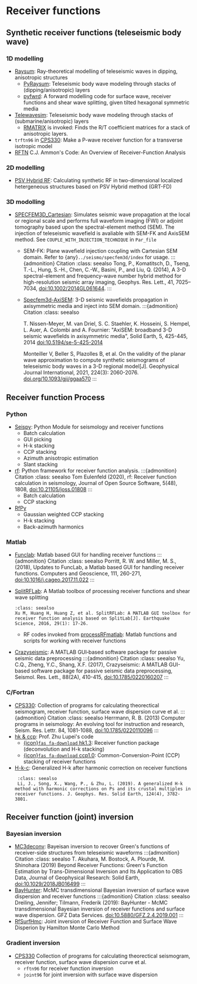 # Receiver functions

## Synthetic receiver functions (teleseismic body wave)

### 1D modelling
- [Raysum](https://home.cc.umanitoba.ca/~frederik/Software/): Ray-theoretical modelling of teleseismic waves in dipping, anisotropic structures   
    - [PyRaysum](https://paudetseis.github.io/pyraysum/): Teleseismic body wave modeling through stacks of (dipping/anisotropic) layers
    - [pyfwrd](https://github.com/NoisyLeon/pyfwrd): A forward modelling code for surface wave, receiver functions and shear wave splitting, given tilted hexagonal symmetric media
- [Telewavesim](https://paudetseis.github.io/Telewavesim/): Teleseismic body wave modeling through stacks of (submarine/anisotropic) layers
    - [RMATRIX](http://seis.karlov.mff.cuni.cz/software/sw3dcd22/rmatrix/rmatrix.htm) is invoked: Finds the R/T coefficient matrices for a stack of anisotropic layers.
- `trftn96` in [CPS330](http://www.eas.slu.edu/eqc/eqccps.html): Make a P-wave receiver function for a transverse isotropic model
- [RFTN](http://eqseis.geosc.psu.edu/cammon/HTML/RftnDocs/rftn01.html) C.J. Ammon's Code: An Overview of Receiver-Function Analysis

### 2D modelling
- [PSV Hybrid RF](https://github.com/Geolab-USTC/PSV_Hybrid_RF): Calculating synthetic RF in two-dimensional localized hetergeneous structures based on PSV Hybrid method (GRT-FD)

### 3D modolling
- [SPECFEM3D_Cartesian](https://specfem3d.readthedocs.io/en/latest/): Simulates seismic wave propagation at the local or regional scale and performs full waveform imaging (FWI) or adjoint tomography based upon the spectral-element method (SEM). The injection of teleseismic wavefield is avaliable with SEM-FK and AxisSEM method. See `COUPLE_WITH_INJECTION_TECHNIQUE` in `Par_file`
  - SEM-FK: Plane wavefield injection coupling with Cartesian SEM domain.
    Refer to {any}`../seismo/specfem3d/index` for usage.
    :::{admonition} Citation
    :class: seealso
    Tong, P., Komatitsch, D., Tseng, T.-L., Hung, S.-H., Chen, C.-W., Basini, P., and Liu, Q. (2014), A 3-D spectral-element and frequency-wave number hybrid method for high-resolution seismic array imaging, Geophys. Res. Lett., 41, 7025– 7034, [doi:10.1002/2014GL061644](https://doi.org/10.1002/2014GL061644).
    :::
  - [Specfem3d-AxiSEM](https://gitlab.com/seismic_imaging/reghym): 3-D seismic wavefields propagation in axisymmetric media and inject into SEM domain.
    :::{admonition} Citation
    :class: seealso

    T. Nissen-Meyer, M. van Driel, S. C. Staehler, K. Hosseini, S. Hempel, L. Auer, A. Colombi and A. Fournier: "AxiSEM: broadband 3-D seismic wavefields in axisymmetric media", Solid Earth, 5, 425-445, 2014 [doi:10.5194/se-5-425-2014](https://doi.org/10.5194/se-5-425-2014)

    Monteiller V, Beller S, Plazolles B, et al. On the validity of the planar wave approximation to compute synthetic seismograms of teleseismic body waves in a 3-D regional model[J]. Geophysical Journal International, 2021, 224(3): 2060-2076. [doi.org/10.1093/gji/ggaa570](https://doi.org/10.1093/gji/ggaa570)
    :::

## Receiver function Process

### Python

- [Seispy](https://seispy.xumijian.me): Python Module for seismology and receiver functions
    - Batch calculation
    - GUI picking
    - H-k stacking
    - CCP stacking
    - Azimuth anisotropic estimation
    - Slant stacking
- [rf](https://rf.readthedocs.io/): Python framework for receiver function analysis.
    :::{admonition} Citation
    :class: seealso
    Tom Eulenfeld (2020), rf: Receiver function calculation in seismology, Journal of Open Source Software, 5(48), 1808, [doi:10.21105/joss.01808](https://doi.org/10.21105/joss.01808)
    :::
    - Batch calculation
    - CCP stacking
- [RfPy](https://paudetseis.github.io/rfpy/)
    - Gaussian weighted CCP stacking
    - H-k stacking
    - Back-azimuth harmonics 

### Matlab

- [Funclab](https://robporritt.wordpress.com/software/): Matlab based GUI for handling receiver functions
    :::{admonition} Citation
    :class: seealso
    Porritt, R. W. and Miller, M. S., (2018), Updates to FuncLab, a Matlab based GUI for handling receiver functions. Computers and Geoscience, 111, 260-271, [doi:10.1016/j.cageo.2017.11.022](https://doi.org/10.1016/j.cageo.2017.11.022)
    :::
- [SplitRFLab](https://github.com/xumi1993/SplitRFlab): A Matlab toolbox of processing receiver functions and shear wave splitting
    ```{admonition} Citation
    :class: seealso
    Xu M, Huang H, Huang Z, et al. SplitRFLab: A MATLAB GUI toolbox for receiver function analysis based on SplitLab[J]. Earthquake Science, 2016, 29(1): 17-26.
    ```
    - RF codes invoked from [processRFmatlab](https://github.com/iwbailey/processRFmatlab): Matlab functions and scripts for working with receiver functions

- [Crazyseismic](https://github.com/yucqSUSTech/Crazyseismic): A MATLAB GUI‐based software package for passive seismic data preprocessing
    :::{admonition} Citation
    :class: seealso
     Yu, C.Q., Zheng, Y.C., Shang, X.F. (2017), Crazyseismic: A MATLAB GUI-based software package for passive seismic data preprocessing, Seismol. Res. Lett., 88(2A), 410-415, [doi:10.1785/0220160207](https://doi.org/10.1785/0220160207)
    :::

### C/Fortran

- [CPS330](http://www.eas.slu.edu/eqc/eqccps.html): Collection of programs for calculating theorectical seismogram, receiver function, surface wave dispersion curve et al.
    :::{admonition} Citation
    :class: seealso
    Herrmann, R. B. (2013) Computer programs in seismology: An evolving tool for instruction and research, Seism. Res. Lettr. 84, 1081-1088, [doi:10.1785/0220110096](https://doi.org/10.1785/0220110096)
    :::
- [hk & ccp](http://www.eas.slu.edu/People/LZhu/home.html): Prof. Zhu Lupei's code
    - [{icon}`fas fa-download` hk1.3](http://www.eas.slu.edu/People/LZhu/downloads/hk1.3.tar): Receiver function package (deconvolution and H-k stacking)
    - [{icon}`fas fa-download` ccp1.0](http://www.eas.slu.edu/People/LZhu/downloads/ccp1.0.tar): Common-Conversion-Point (CCP) stacking of receiver functions
- [H-k-c](https://github.com/ljt-uiuc/H-k-c): Generalized H-k after harmonic correction on receiver functions
   ```{admonition} Citation
    :class: seealso
    Li, J., Song, X., Wang, P., & Zhu, L. (2019). A generalized H-k method with harmonic corrections on Ps and its crustal multiples in receiver functions. J. Geophys. Res. Solid Earth, 124(4), 3782-3801.
   ```


## Receiver function (joint) inversion

### Bayesian inversion
- [MC3deconv](https://github.com/akuhara/MC3deconv): Bayeisan inversion to recover Green's functions of receiver-side structures from teleseismic waveforms
    :::{admonition} Citation
    :class: seealso
    T. Akuhara, M. Bostock, A. Plourde, M. Shinohara (2019) Beyond Receiver Functions: Green's Function Estimation by Trans-Dimensional Inversion and Its Application to OBS Data, Journal of Geophysical Research: Solid Earth, [doi:10.1029/2018JB016499](https://doi.org/10.1029/2018JB016499)
    :::
- [BayHunter](https://jenndrei.github.io/BayHunter/): McMC transdimensional Bayesian inversion of surface wave dispersion and receiver functions
    :::{admonition} Citation
    :class: seealso
    Dreiling, Jennifer; Tilmann, Frederik (2019): BayHunter - McMC transdimensional Bayesian inversion of receiver functions and surface wave dispersion. GFZ Data Services. [doi:10.5880/GFZ.2.4.2019.001](http://doi.org/10.5880/GFZ.2.4.2019.001)
    :::
- [RfSurfHmc](https://github.com/nqdu/RfSurfHmc): Joint inversion of Receiver Function and Surface Wave Disperion by Hamilton Monte Carlo Method

### Gradient inversion
- [CPS330](http://www.eas.slu.edu/eqc/eqccps.html) Collection of programs for calculating theorectical seismogram, receiver function, surface wave dispersion curve et al.
    - `rftn96` for receiver function inversion
    - `joint96` for joint inversion with surface wave dispersion
